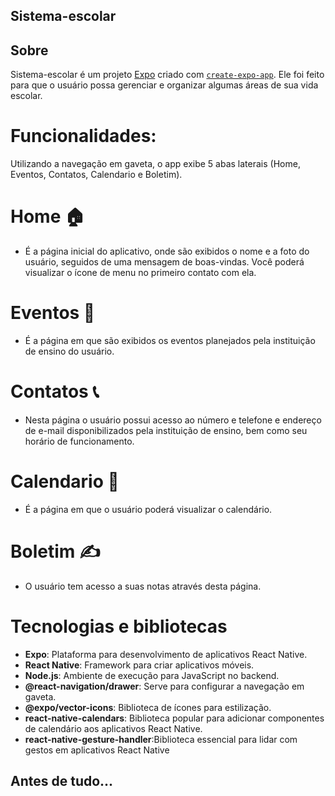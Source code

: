 ## Sistema-escolar 

## Sobre

Sistema-escolar é um projeto [Expo](https://expo.dev) criado com [`create-expo-app`](https://www.npmjs.com/package/create-expo-app). Ele foi feito para que o usuário possa gerenciar e organizar algumas áreas de sua vida escolar.

# Funcionalidades:
Utilizando a navegação em gaveta, o app exibe 5 abas laterais (Home, Eventos, Contatos, Calendario e Boletim).

# Home 🏠

- É a página inicial do aplicativo, onde são exibidos o nome e a foto do usuário, seguidos de uma mensagem de boas-vindas. Você poderá visualizar o ícone de menu no primeiro contato com ela.
  
 # Eventos 🎊

 - É a página em que são exibidos os eventos planejados pela instituição de ensino do usuário.

# Contatos 📞

- Nesta página o usuário possui acesso ao número e telefone e endereço de e-mail disponibilizados pela instituição de ensino, bem como seu horário de funcionamento.

# Calendario 📅

- É a página em que o usuário poderá visualizar o calendário.
 
# Boletim ✍️

- O usuário tem acesso a suas notas através desta página.

# Tecnologias e bibliotecas

- **Expo**: Plataforma para desenvolvimento de aplicativos React Native.
- **React Native**: Framework para criar aplicativos móveis.
- **Node.js**: Ambiente de execução para JavaScript no backend.
- **@react-navigation/drawer**: Serve para configurar a navegação em gaveta.
- **@expo/vector-icons**: Biblioteca de ícones para estilização.
- **react-native-calendars**: Biblioteca popular para adicionar componentes de calendário aos aplicativos React Native.
- **react-native-gesture-handler**:Biblioteca essencial para lidar com gestos em aplicativos React Native
 


## Antes de tudo...


